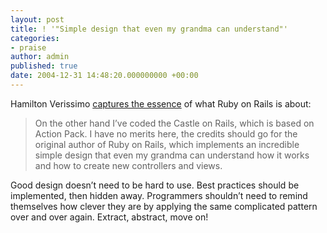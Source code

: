 ```yaml
---
layout: post
title: ! '"Simple design that even my grandma can understand"'
categories:
- praise
author: admin
published: true
date: 2004-12-31 14:48:20.000000000 +00:00
---
```

<p>Hamilton Verissimo <a href="http://www.soho-works.net/BLOG/303.asp">captures the essence</a> of what Ruby on Rails is about:</p>
<blockquote>On the other hand I&#8217;ve coded the Castle on Rails, which is based on Action Pack. I have no merits here, the credits should go for the original author of Ruby on Rails, which implements an incredible simple design that even my grandma can understand how it works and how to create new controllers and views.</blockquote>
<p>Good design doesn&#8217;t need to be hard to use. Best practices should be implemented, then hidden away. Programmers shouldn&#8217;t need to remind themselves how clever they are by applying the same complicated pattern over and over again. Extract, abstract, move on!</p>